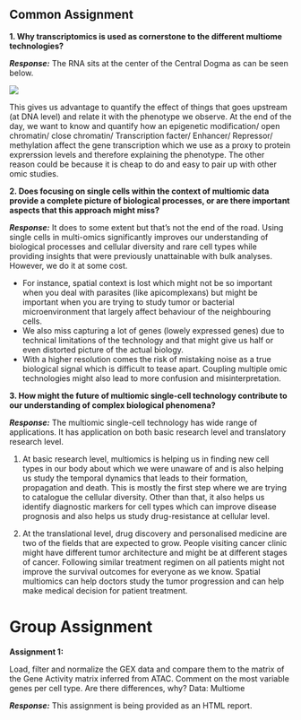 ## Common Assignment
**1.  Why transcriptomics is used as cornerstone to the different multiome technologies?**

***Response:***  The RNA sits at the center of the Central Dogma as can be seen below.

![](https://lh7-us.googleusercontent.com/3_OKJEToJmAYiwVomFAWmh-VjFwFkpOISbB4Qngn8PRpIrONVImoB6cpd0eVLi6O1BhMPs5p59nASdSbN1Se1ubl-xwQah9QaY9nIt6m3oKDJXeS2QOio0p05oSt1r_ar9jdUZ1RBS5tGMOleBuFFSE)

This gives us advantage to quantify the effect of things that goes upstream (at DNA level) and relate it with the phenotype we observe. At the end of the day, we want to know and quantify how an epigenetic modification/ open chromatin/ close chromatin/ Transcription facter/ Enhancer/ Repressor/ methylation affect the gene transcription which we use as a proxy to protein exprerssion levels and therefore explaining the phenotype. The other reason could be because it is cheap to do and easy to pair up with other omic studies.

**2.  Does focusing on single cells within the context of multiomic data provide a complete picture of biological processes, or are there important aspects that this approach might miss?**
    
***Response:***  It does to some extent but that’s not the end of the road. Using single cells in multi-omics significantly improves our understanding of biological processes and cellular diversity and rare cell types while providing insights that were previously unattainable with bulk analyses. However, we do it at some cost.

- For instance, spatial context is lost which might not be so
    important when you deal with parasites (like apicomplexans) but
    might be important when you are trying to study tumor or bacterial
    microenvironment that largely affect behaviour of the neighbouring
    cells.
- We also miss capturing a lot of genes (lowely expressed genes) due to technical limitations of the technology and that might give us half or even distorted picture of the actual biology.
- With a higher resolution comes the risk of mistaking noise as a true biological signal which is difficult to tease apart. Coupling
    multiple omic technologies might also lead to more confusion and
    misinterpretation.

    
**3. How might the future of multiomic single-cell technology contribute to our understanding of complex biological phenomena?**
    

***Response:*** The multiomic single-cell technology has wide range of applications. It has application on both basic research level and translatory research level.

  

1.  At basic research level, multiomics is helping us in finding new cell types in our body about which we were unaware of and is also helping us study the temporal dynamics that leads to their formation, propagation and death. This is mostly the first step where we are trying to catalogue the cellular diversity. Other than that, it also helps us identify diagnostic markers for cell types which can improve disease prognosis and also helps us study drug-resistance at cellular level.
    
2.  At the translational level, drug discovery and personalised medicine are two of the fields that are expected to grow. People visiting cancer clinic might have different tumor architecture and might be at different stages of cancer. Following similar treatment regimen on all patients might not improve the survival outcomes for everyone as we know. Spatial multiomics can help doctors study the tumor progression and can help make medical decision for patient treatment.
    

  # Group Assignment

**Assignment 1:**

Load, filter and normalize the GEX data and compare them to the matrix of the Gene Activity matrix inferred from ATAC. Comment on the most variable genes per cell type. Are there differences, why? Data: Multiome

***Response:***  This assignment is being provided as an HTML report.
